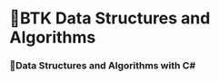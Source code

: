 <h1 align="left">🚀BTK Data Structures and Algorithms</h1>

###

<h3 align="left">📝Data Structures and Algorithms with C#</h3>

###
